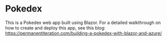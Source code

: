 # Pokedex

This is a Pokedex web app built using Blazor. For a detailed walkthrough on how to create and deploy this app, see this blog: https://permanentiteration.com/building-a-pokedex-with-blazor-and-azure/
